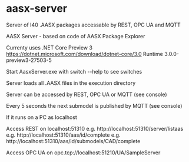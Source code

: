 # aasx-server
Server of I40 .AASX packages accessable by REST, OPC UA and MQTT

AASX Server - based on code of AASX Package Explorer

Currenty uses .NET Core Preview 3
https://dotnet.microsoft.com/download/dotnet-core/3.0
Runtime 3.0.0-preview3-27503-5

Start AasxServer.exe with switch --help to see switches

Server loads all .AASX files in the execution directory

Server can be accessed by REST, OPC UA or MQTT (see console)

Every 5 seconds the next submodel is published by MQTT (see console)


If it runs on a PC as localhost

Access REST on localhost:51310
e.g. http://localhost:51310/server/listaas
e.g. http://localhost:51310/aas/id/complete
e.g. http://localhost:51310/aas/id/submodels/CAD/complete

Access OPC UA on opc.tcp://localhost:51210/UA/SampleServer
